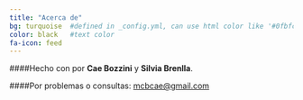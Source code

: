 ```yaml
---
title: "Acerca de"
bg: turquoise  #defined in _config.yml, can use html color like '#0fbfcf'
color: black   #text color
fa-icon: feed
---
```


####Hecho con <i class="fa fa-heart text-red"></i> por **Cae Bozzini** y **Silvia Brenlla**.

####Por problemas o consultas: [mcbcae@gmail.com](mailto:mcbcae+apuntadores@gmail.com)